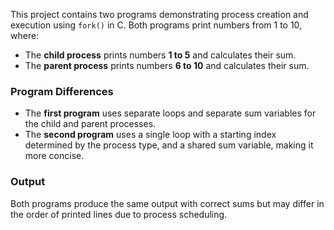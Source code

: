 
This project contains two programs demonstrating process creation and execution using `fork()` in C. Both programs print numbers from 1 to 10, where:

- The **child process** prints numbers **1 to 5** and calculates their sum.
- The **parent process** prints numbers **6 to 10** and calculates their sum.

### Program Differences

- The **first program** uses separate loops and separate sum variables for the child and parent processes.
- The **second program** uses a single loop with a starting index determined by the process type, and a shared sum variable, making it more concise.

### Output

Both programs produce the same output with correct sums but may differ in the order of printed lines due to process scheduling.
